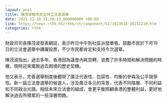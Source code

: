 ```yaml
---
layout: post
title: 陳茂波稱市民支持立法會選舉　
date: 2021-12-10 11:20:13.000000000 +08:00
link: https://news.rthk.hk/rthk/ch/component/k2/1623618-20211210.htm
categories: rthk
---
```


財政司司長陳茂波發表網誌，表示昨日中午到社區派發單張，鼓勵市民於下月19日的立法會選舉中踴躍投票，不少市民都肯定和支持今次選舉。

陳茂波指出，過去多年，香港因為議會內耗空轉，浪費了許多時間和解決問題的時機，現時迎來擺脫過去困境的歷史契機。

他又表示，完善選舉制度後體現了廣泛代表性、包容性、均衡的參與及公平競爭性。新一屆立法會選舉的候選人，涉及廣泛多元的背景，代表不同階層、不同利益和不同政治光譜。相信未來立法會的組成，會更平衡照顧香港的整體利益，更好地解決過去所積累的一些深層問題。
